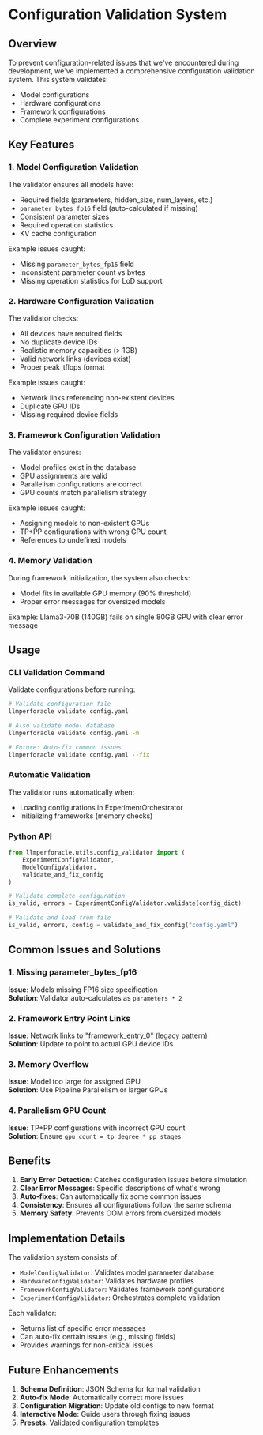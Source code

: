 # Configuration Validation System

## Overview

To prevent configuration-related issues that we've encountered during development, we've implemented a comprehensive configuration validation system. This system validates:

- Model configurations
- Hardware configurations  
- Framework configurations
- Complete experiment configurations

## Key Features

### 1. Model Configuration Validation

The validator ensures all models have:
- Required fields (parameters, hidden_size, num_layers, etc.)
- `parameter_bytes_fp16` field (auto-calculated if missing)
- Consistent parameter sizes
- Required operation statistics
- KV cache configuration

Example issues caught:
- Missing `parameter_bytes_fp16` field
- Inconsistent parameter count vs bytes
- Missing operation statistics for LoD support

### 2. Hardware Configuration Validation

The validator checks:
- All devices have required fields
- No duplicate device IDs
- Realistic memory capacities (> 1GB)
- Valid network links (devices exist)
- Proper peak_tflops format

Example issues caught:
- Network links referencing non-existent devices
- Duplicate GPU IDs
- Missing required device fields

### 3. Framework Configuration Validation

The validator ensures:
- Model profiles exist in the database
- GPU assignments are valid
- Parallelism configurations are correct
- GPU counts match parallelism strategy

Example issues caught:
- Assigning models to non-existent GPUs
- TP+PP configurations with wrong GPU count
- References to undefined models

### 4. Memory Validation

During framework initialization, the system also checks:
- Model fits in available GPU memory (90% threshold)
- Proper error messages for oversized models

Example: Llama3-70B (140GB) fails on single 80GB GPU with clear error message

## Usage

### CLI Validation Command

Validate configurations before running:

```bash
# Validate configuration file
llmperforacle validate config.yaml

# Also validate model database
llmperforacle validate config.yaml -m

# Future: Auto-fix common issues
llmperforacle validate config.yaml --fix
```

### Automatic Validation

The validator runs automatically when:
- Loading configurations in ExperimentOrchestrator
- Initializing frameworks (memory checks)

### Python API

```python
from llmperforacle.utils.config_validator import (
    ExperimentConfigValidator,
    ModelConfigValidator,
    validate_and_fix_config
)

# Validate complete configuration
is_valid, errors = ExperimentConfigValidator.validate(config_dict)

# Validate and load from file
is_valid, errors, config = validate_and_fix_config("config.yaml")
```

## Common Issues and Solutions

### 1. Missing parameter_bytes_fp16

**Issue**: Models missing FP16 size specification  
**Solution**: Validator auto-calculates as `parameters * 2`

### 2. Framework Entry Point Links

**Issue**: Network links to "framework_entry_0" (legacy pattern)  
**Solution**: Update to point to actual GPU device IDs

### 3. Memory Overflow

**Issue**: Model too large for assigned GPU  
**Solution**: Use Pipeline Parallelism or larger GPUs

### 4. Parallelism GPU Count

**Issue**: TP+PP configurations with incorrect GPU count  
**Solution**: Ensure `gpu_count = tp_degree * pp_stages`

## Benefits

1. **Early Error Detection**: Catches configuration issues before simulation
2. **Clear Error Messages**: Specific descriptions of what's wrong
3. **Auto-fixes**: Can automatically fix some common issues
4. **Consistency**: Ensures all configurations follow the same schema
5. **Memory Safety**: Prevents OOM errors from oversized models

## Implementation Details

The validation system consists of:

- `ModelConfigValidator`: Validates model parameter database
- `HardwareConfigValidator`: Validates hardware profiles
- `FrameworkConfigValidator`: Validates framework configurations
- `ExperimentConfigValidator`: Orchestrates complete validation

Each validator:
- Returns list of specific error messages
- Can auto-fix certain issues (e.g., missing fields)
- Provides warnings for non-critical issues

## Future Enhancements

1. **Schema Definition**: JSON Schema for formal validation
2. **Auto-fix Mode**: Automatically correct more issues
3. **Configuration Migration**: Update old configs to new format
4. **Interactive Mode**: Guide users through fixing issues
5. **Presets**: Validated configuration templates